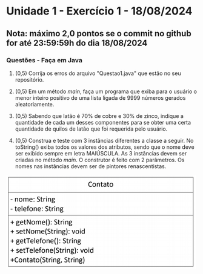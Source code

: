# Unidade 1 - Exercício 1 - 18/08/2024

## Nota: máximo 2,0 pontos se o commit no github for até 23:59:59h do dia 18/08/2024

### Questões - Faça em Java

1. (0,5) Corrija os erros do arquivo "Questao1.java" que estão no seu repositório.

2. (0,5) Em um método _main_, faça um programa que exiba para o usuário o menor inteiro positivo de uma lista ligada <inteiro> de 9999 números gerados aleatoriamente.

3. (0,5) Sabendo que latão é 70% de cobre e 30% de zinco, indique a quantidade de cada um desses componentes para se obter uma certa quantidade de quilos de latão que foi requerida pelo usuário.

4. (0,5) Construa e teste com 3 instâncias diferentes a classe a seguir. No toString() exiba todos os valores dos atributos, sendo que o nome deve ser exibido sempre em letra MAIÚSCULA. As 3 instâncias devem ser criadas no método _main_. O construtor é feito com 2 parâmetros. Os nomes nas instâncias devem ser de pintores renascentistas.

![image](dgClasse.png)
